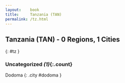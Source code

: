 ```yaml
---
layout:    book
title:     Tanzania (TAN)
permalink: /tz.html
---
```


## Tanzania (TAN) - 0 Regions, 1 Cities
{: #tz }





### Uncategorized _(1)_{:.count}


Dodoma  {: .city #dodoma } <br>


 
